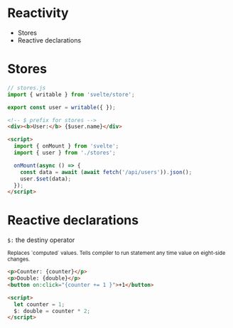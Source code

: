 # Reactivity

* Stores
* Reactive declarations

# Stores


```js
// stores.js
import { writable } from 'svelte/store';

export const user = writable({ });
```

```html
<!-- $ prefix for stores -->
<div><b>User:</b> {$user.name}</div>

<script>
  import { onMount } from 'svelte';
  import { user } from './stores';

  onMount(async () => {
    const data = await (await fetch('/api/users')).json();
    user.$set(data);
  });
</script>
```
 

# Reactive declarations

`$:` the destiny operator

<small>
  Replaces `computed` values. Tells compiler to run statement any time value on
  eight-side changes.
</small>

```html
<p>Counter: {counter}</p>
<p>Double: {double}</p>
<button on:click="{counter += 1 }">+1</button>

<script>
  let counter = 1;
  $: double = counter * 2;
</script>
```